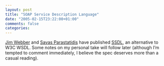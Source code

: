 ```yaml
---
layout: post
title: "SOAP Service Description Language"
date: "2005-02-15T23:22:00+01:00"
comments: false
categories: 
---
```


<p><a href="http://jim.webber.name/2005/02/15/d0018c2e-4d8e-4492-a96e-a4cb44e2b51a.aspx">Jim Webber</a> and <a href="http://savas.parastatidis.name/2005/02/15/a4d5e423-dcb1-47af-b6b3-9efbd04f856a.aspx">Savas Parastatidis</a> have published <a href="http://ssdl.org/">SSDL</a>, an alternative to W3C WSDL. Some notes on my personal take will follow later (although I&#8217;m tempted to comment immediately, I believe the spec deserves more than a casual reading).</p>


